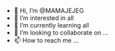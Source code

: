 - 👋 Hi, I’m @MAMAJEJEG
- 👀 I’m interested in all
- 🌱 I’m currently learning all
- 💞️ I’m looking to collaborate on ...
- 📫 How to reach me ...

<!---
MAMAJEJEG/MAMAJEJEG is a ✨ special ✨ repository because its `README.md` (this file) appears on your GitHub profile.
You can click the Preview link to take a look at your changes.
--->
